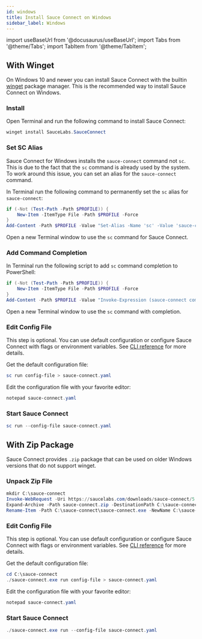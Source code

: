 ```yaml
---
id: windows
title: Install Sauce Connect on Windows
sidebar_label: Windows
---
```


import useBaseUrl from '@docusaurus/useBaseUrl';
import Tabs from '@theme/Tabs';
import TabItem from '@theme/TabItem';

## With Winget

On Windows 10 and newer you can install Sauce Connect with the builtin [winget](https://learn.microsoft.com/en-us/windows/package-manager/winget/) package manager.
This is the recommended way to install Sauce Connect on Windows.

### Install

Open Terminal and run the following command to install Sauce Connect:

```powershell
winget install SauceLabs.SauceConnect
```

### Set SC Alias

Sauce Connect for Windows installs the `sauce-connect` command not `sc`.
This is due to the fact that the `sc` command is already used by the system.
To work around this issue, you can set an alias for the `sauce-connect` command.

In Terminal run the following command to permanently set the `sc` alias for `sauce-connect`:

```powershell
if (-Not (Test-Path -Path $PROFILE)) {
    New-Item -ItemType File -Path $PROFILE -Force
}
Add-Content -Path $PROFILE -Value "Set-Alias -Name 'sc' -Value 'sauce-connect' -Option 'AllScope' -Force"
```

Open a new Terminal window to use the `sc` command for Sauce Connect.

### Add Command Completion

In Terminal run the following script to add `sc` command completion to PowerShell:

```powershell
if (-Not (Test-Path -Path $PROFILE)) {
    New-Item -ItemType File -Path $PROFILE -Force
}
Add-Content -Path $PROFILE -Value "Invoke-Expression (sauce-connect completion powershell | Out-String)"
```

Open a new Terminal window to use the `sc` command with completion.

### Edit Config File

This step is optional. You can use default configuration or configure Sauce Connect with flags or environment variables.
See [CLI reference](/dev/cli/sauce-connect-5/) for more details.

Get the default configuration file:

```powershell
sc run config-file > sauce-connect.yaml
```

Edit the configuration file with your favorite editor:

```powershell
notepad sauce-connect.yaml
```

### Start Sauce Connect

```powershell
sc run --config-file sauce-connect.yaml
```

## With Zip Package

Sauce Connect provides `.zip` package that can be used on older Windows versions that do not support winget.

### Unpack Zip File

```powershell
mkdir C:\sauce-connect
Invoke-WebRequest -Uri https://saucelabs.com/downloads/sauce-connect/5.2.3/sauce-connect-5.2.3_windows.x86_64.zip -OutFile sauce-connect.zip
Expand-Archive -Path sauce-connect.zip -DestinationPath C:\sauce-connect
Rename-Item -Path C:\sauce-connect\sauce-connect.exe -NewName C:\sauce-connect\sauce-connect.exe
```

### Edit Config File

This step is optional. You can use default configuration or configure Sauce Connect with flags or environment variables.
See [CLI reference](/dev/cli/sauce-connect-5/) for more details.

Get the default configuration file:

```powershell
cd C:\sauce-connect
./sauce-connect.exe run config-file > sauce-connect.yaml
```

Edit the configuration file with your favorite editor:

```powershell
notepad sauce-connect.yaml
```

### Start Sauce Connect

```powershell
./sauce-connect.exe run --config-file sauce-connect.yaml
```
